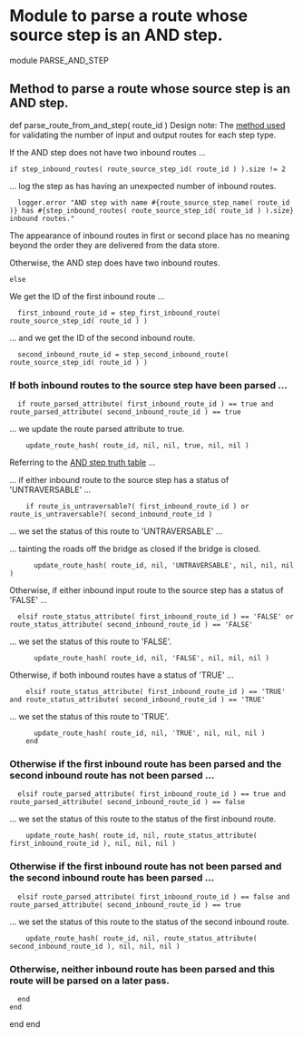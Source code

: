 # Module to parse a route whose source step is an AND step.

module PARSE_AND_STEP
## Method to parse a route whose source step is an AND step.

  def parse_route_from_and_step( route_id )
Design note: The [method used](https://ukparliament.github.io/ontologies/procedure/maps/meta/design-notes/#validating-inputs-and-outputs-to-steps) for validating the number of input and output routes for each step type.

If the AND step does not have two inbound routes ...

    if step_inbound_routes( route_source_step_id( route_id ) ).size != 2
... log the step as has having an unexpected number of inbound routes.

      logger.error "AND step with name #{route_source_step_name( route_id )} has #{step_inbound_routes( route_source_step_id( route_id ) ).size} inbound routes."
The appearance of inbound routes in first or second place has no meaning beyond the order they are delivered from the data store.

Otherwise, the AND step does have two inbound routes.

    else
We get the ID of the first inbound route ...

      first_inbound_route_id = step_first_inbound_route( route_source_step_id( route_id ) )
... and we get the ID of the second inbound route.

      second_inbound_route_id = step_second_inbound_route( route_source_step_id( route_id ) )
### If both inbound routes to the source step have been parsed ...

      if route_parsed_attribute( first_inbound_route_id ) == true and route_parsed_attribute( second_inbound_route_id ) == true
... we update the route parsed attribute to true.

        update_route_hash( route_id, nil, nil, true, nil, nil )
Referring to the [AND step truth table](https://ukparliament.github.io/ontologies/procedure/maps/meta/design-notes/#and-steps) ...

... if either inbound route to the source step has a status of 'UNTRAVERSABLE' ...

        if route_is_untraversable?( first_inbound_route_id ) or route_is_untraversable?( second_inbound_route_id )
... we set the status of this route to 'UNTRAVERSABLE' ...

... tainting the roads off the bridge as closed if the bridge is closed.

          update_route_hash( route_id, nil, 'UNTRAVERSABLE', nil, nil, nil )
Otherwise, if either inbound input route to the source step has a status of 'FALSE' ...

      elsif route_status_attribute( first_inbound_route_id ) == 'FALSE' or route_status_attribute( second_inbound_route_id ) == 'FALSE'
... we set the status of this route to 'FALSE'.

          update_route_hash( route_id, nil, 'FALSE', nil, nil, nil )
Otherwise, if both inbound routes have a status of 'TRUE' ...

        elsif route_status_attribute( first_inbound_route_id ) == 'TRUE' and route_status_attribute( second_inbound_route_id ) == 'TRUE'
... we set the status of this route to 'TRUE'.

          update_route_hash( route_id, nil, 'TRUE', nil, nil, nil )
        end
### Otherwise if the first inbound route has been parsed and the second inbound route has not been parsed ...

      elsif route_parsed_attribute( first_inbound_route_id ) == true and route_parsed_attribute( second_inbound_route_id ) == false
... we set the status of this route to the status of the first inbound route.

        update_route_hash( route_id, nil, route_status_attribute( first_inbound_route_id ), nil, nil, nil )
### Otherwise if the first inbound route has not been parsed and the second inbound route has been parsed ...

      elsif route_parsed_attribute( first_inbound_route_id ) == false and route_parsed_attribute( second_inbound_route_id ) == true
... we set the status of this route to the status of the second inbound route.

        update_route_hash( route_id, nil, route_status_attribute( second_inbound_route_id ), nil, nil, nil )
### Otherwise, neither inbound route has been parsed and this route will be parsed on a later pass.

      end
    end
  end
end